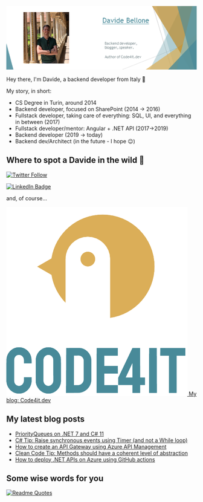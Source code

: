 ![Profile banner](./DavideBellone.png)

Hey there, I'm Davide, a backend developer from Italy 🤏 

My story, in short:

* CS Degree in Turin, around 2014
* Backend developer, focused on SharePoint (2014 -> 2016)
* Fullstack developer, taking care of everything: SQL, UI, and everything in between (2017)
* Fullstack developer/mentor: Angular + .NET API (2017->2019)
* Backend developer (2019 -> today)
* Backend dev/Architect (in the future - I hope 😉)

## Where to spot a Davide in the wild 🦏

[![Twitter Follow](https://img.shields.io/twitter/follow/BelloneDavide?label=Let%27s%20get%20in%20touch%20on%20Twitter&style=social)](https://twitter.com/BelloneDavide)

[![LinkedIn Badge](https://img.shields.io/badge/LinkedIn-Profile-informational?style=social&logo=linkedin)](https://www.linkedin.com/in/bellonedavide/)

and, of course...

[![Personal blog](./logo_small.png) My blog: Code4it.dev](https://www.code4it.dev/)


## My latest blog posts

<!-- BLOG-POST-LIST:START -->
- [PriorityQueues on .NET 7 and C# 11](https://www.code4it.dev/blog/intro-priority-queue)
- [C# Tip: Raise synchronous events using Timer &lpar;and not a While loop&rpar;](https://www.code4it.dev/csharptips/timer-to-trigger-synchronous-events)
- [How to create an API Gateway using Azure API Management](https://www.code4it.dev/blog/intro-azure-api-management)
- [Clean Code Tip: Methods should have a coherent level of abstraction](https://www.code4it.dev/cleancodetips/coherent-levels-of-abstraction)
- [How to deploy .NET APIs on Azure using GitHub actions](https://www.code4it.dev/blog/deploy-api-on-azure-with-github-action)
<!-- BLOG-POST-LIST:END -->



## Some wise words for you

[![Readme Quotes](https://quotes-github-readme.vercel.app/api?type=horizontal&theme=light)](https://github.com/piyushsuthar/github-readme-quotes)
